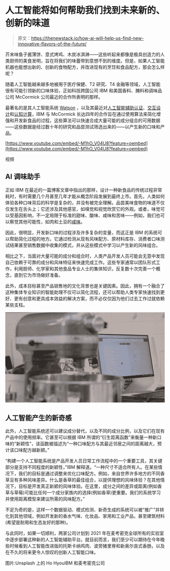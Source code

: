 # 人工智能将如何帮助我们找到未来新的、创新的味道

> 原文：<https://thenewstack.io/how-ai-will-help-us-find-new-innovative-flavors-of-the-future/>

芥末味鱼子酱薄饼、意式烤鸡、木炭冰淇淋——这些听起来都像是极具创造力的人类厨师的美食发明，旨在将我们的味蕾带到意想不到的维度。但是，如果人工智能机器也能想出新的、创新的食物配方，并改进现有的烹饪和食品配方，那会怎么样呢？

随着人工智能越来越多地被用于医疗保健、T2 研究、T4 金融等领域，人工智能很有可能引领新的口味体验，正如科技跨国公司 IBM 和美国香料、腌料和调味品公司 McCormick 公司最近的合作所表明的那样。

最著名的是其人工智能系统 [Watson](https://www.ibm.com/watson) ，以及其最近对[人工智能辅助认证](https://thenewstack.io/ibm-combines-ai-and-blockchain-to-identify-counterfeits/)、[交互设计](https://thenewstack.io/ibm-ai-helps-designers-create-interactive-thinking-sculpture/)和[认知计算](https://thenewstack.io/project-intu-aims-inspire/)，IBM 与 McCormick 长达四年的合作旨在通过使用算法来简化增强和开发新食品的过程，这些算法可以快速合成大量可能的成分组合的可用数据——这些数据是经过数十年的研究和品尝测试筛选出来的——以产生新的口味和产品。

[https://www.youtube.com/embed/-M1hO_V04U8?feature=oembed](https://www.youtube.com/embed/-M1hO_V04U8?feature=oembed)

视频

## AI 调味助手

正如 IBM 在最近的一篇博客文章中指出的那样，设计一种新食品的传统过程非常耗时，有时需要几个月甚至几年才能从概念阶段发展到最终上市。首先，人类如何体验各种口味背后的科学是复杂的，并没有被完全理解。品尝美味食物的味道不仅仅发生在舌头上；它还涉及其他感官，如嗅觉和视觉欣赏它的外观。或者，味觉可以受基因影响，不一定局限于标准的甜味、酸味、咸味和苦味——例如，我们也可以察觉其他可能性，如肉和土豆的[咸味](https://health.howstuffworks.com/mental-health/human-nature/perception/taste2.htm)。

因此，很明显，开发新口味的过程涉及许多复杂的变量，而这正是 IBM 的系统可以帮助简化过程的地方。它通过检测从现有风味配方、原材料库存、消费者口味测试结果甚至销售数据中收集的模式，并从这些模式中学习以产生新的风味组合。

相比之下，当面对大量可能的成分和组合时，人类产品开发人员可能会无意中发现自己依赖于可靠的成分和风味特征来快速完成工作。这些专家通常以团队形式工作，利用厨师、化学家和其他食品专业人士的集体知识，反复数十次完善一个概念，直到它为市场做好准备。

此外，成本目标甚至产品销售地的文化背景也是关键因素。因此，拥有一个融合了这种集体专业知识的智能助理不仅可以简化流程，还可以帮助人类专家快速找到更好、更有创意和更具成本效益的解决方案，而不必仅仅因为他们过去工作过就依赖某些支柱。

![](img/b7cb712b7e698ef5aecb72e83c0b15f5.png)

## 人工智能产生的新奇感

此外，人工智能系统还可以建议成分替代，以及不同的成分比例，以及它们在现有产品中的使用频率。它甚至可以根据 IBM 所谓的“衍生距离函数”来衡量一种新口味的“新颖性”，该函数被描述为“一种口味配方与其最近邻居之间的距离越大，预计该口味配方越新颖。”

“构建一个人工智能系统是产品开发人员日常工作流程中的一个重要工具，其关键部分是支持不同程度的新颖性，”IBM 解释道。“一种尺寸不适合所有人。在某些情况下，我们的目标是通过调整来优化口味配方。例如，来自世界许多地方的不同香草豆有多种风味差异。什么是香草的最佳组合，以提供理想的风味体验？在其他情况下，目标是开发真正新颖的风味体验。在这里，成分之间的差异或距离(例如香草与草莓)可能比任何一个成分家族内的选择(例如香草)更重要。我们的系统学习并使用距离模型来建议所需的风味配方。”

不足为奇的是，这样一个数据驱动、模式检测、新奇生成的系统可以被“推广”并转化到其他领域，例如开发新的香水气味、化妆品、家用和工业产品，甚至建筑材料(希望是耐用和生态友好的那种)。

与此同时，如果一切顺利，两家公司计划到 2021 年在麦考密克全球所有的实验室中逐步部署这种新的人工智能辅助平台。就目前而言，我们至少可以期待在今年晚些时候看到人工智能改进版的托斯卡纳鸡肉、波旁猪里脊和新奥尔良式香肠，以及在不久的将来更令人惊叹的创新人工智能口味。

图片:Unsplash 上的 Ho HyouIBM 和麦考密克公司

<svg xmlns:xlink="http://www.w3.org/1999/xlink" viewBox="0 0 68 31" version="1.1"><title>Group</title> <desc>Created with Sketch.</desc></svg>